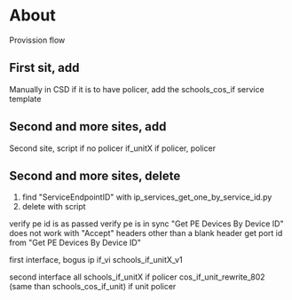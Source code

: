 # About

Provission flow

## First sit, add

Manually in CSD
if it is to have policer, add the schools_cos_if service template

## Second and more sites, add

Second site, script
if no policer if_unitX
if policer, policer

## Second and more sites, delete

1. find "ServiceEndpointID" with ip_services_get_one_by_service_id.py
2. delete with script

verify pe id is as passed
verify pe is in sync
"Get PE Devices By Device ID" does not work with "Accept" headers other than a blank header
get port id from "Get PE Devices By Device ID"

first interface, bogus ip
if_vi
schools_if_unitX_v1

second interface
all
 schools_if_unitX
if policer
 cos_if_unit_rewrite_802 (same than schools_cos_if_unit)
 if unit policer
